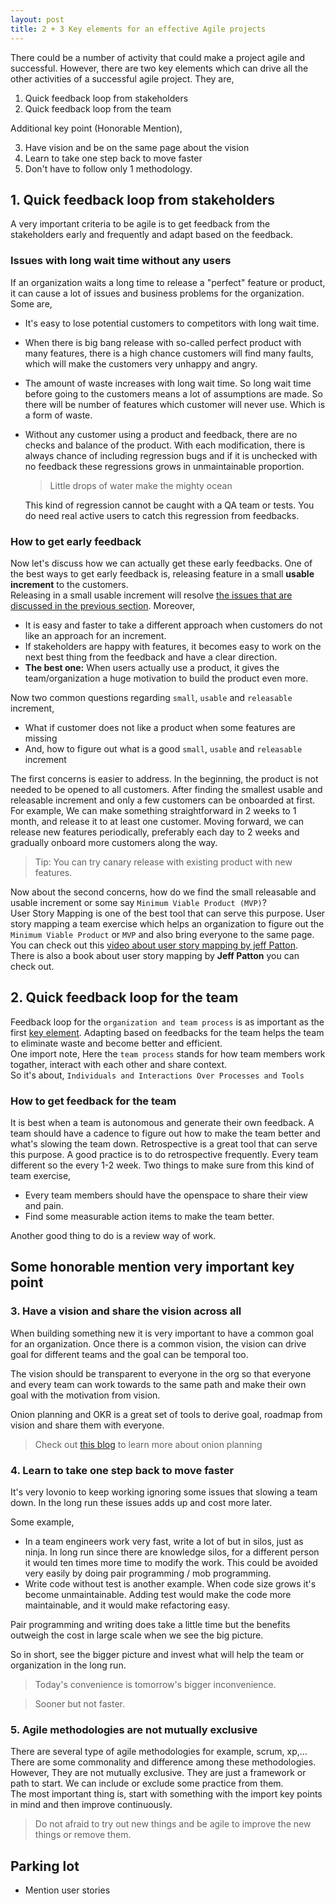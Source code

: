 ```yaml
---
layout: post
title: 2 + 3 Key elements for an effective Agile projects
---
```


There could be a number of activity that could make a project agile and
successful. However, there are two key elements which can drive all the other 
activities of a successful agile project. They are,

 1. Quick feedback loop from stakeholders
 2. Quick feedback loop from the team

Additional key point (Honorable Mention),

 3. Have vision and be on the same page about the vision
 4. Learn to take one step back to move faster
 5. Don't have to follow only 1 methodology.

##  1. Quick feedback loop from stakeholders

A very important criteria to be agile is to get feedback from the stakeholders
early and frequently and adapt based on the feedback.

### Issues with long wait time without any users

If an organization waits a long time to release a "perfect" feature or product, 
it can cause a lot of issues and business problems for the organization. Some
are,

 * It's easy to lose potential customers to competitors with long wait time.
 * When there is big bang release with so-called perfect product with many
   features, there is a high chance customers will find many faults, which will 
   make the customers very unhappy and angry.
 * The amount of waste increases with long wait time. So long wait time before
   going to the customers means a lot of assumptions are made. So there will be 
   number of features which customer will never use. Which is a form of waste.
 * Without any customer using a product and feedback, there are no checks and
   balance of the product. With each modification, there is always chance of
   including regression bugs and if it is unchecked with no feedback these
   regressions grows in unmaintainable proportion.   

   > Little drops of water make the mighty ocean
   
   This kind of regression cannot be caught with a QA team or tests. You do need
   real active users to catch this regression from feedbacks.

### How to get early feedback

Now let's discuss how we can actually get these early feedbacks. One of the best
ways to get early feedback is, releasing feature in a small **usable increment**
to the customers.  
Releasing in a small usable increment will resolve [the issues that are
discussed in the previous section](#issues-with-long-wait-time-without-any-users).
Moreover,

 * It is easy and faster to take a different approach when customers do not like
   an approach for an increment.
 * If stakeholders are happy with features, it becomes easy to work on the next
   best thing from the feedback and have a clear direction.
 * **The best one:** When users actually use a product, it gives the 
   team/organization a huge motivation to build the product even more.

Now two common questions regarding `small`, `usable` and `releasable` increment,
 * What if customer does not like a product when some features are missing
 * And, how to figure out what is a good `small`, `usable` and `releasable`
   increment

The first concerns is easier to address. In the beginning, the product is not 
needed to be opened to all customers. After finding the smallest usable and 
releasable increment and only a few customers can be onboarded at first.  
For example,  We can make something straightforward in 2 weeks to 1 month, and
release it to at least one customer. Moving forward, we can release new features
periodically, preferably each day to 2 weeks and gradually onboard more
customers along the way.

> Tip: You can try canary release with existing product with new features.

Now about the second concerns, how do we find the small releasable and usable
increment or some say `Minimum Viable Product (MVP)`?  
User Story Mapping is one of the best tool that can serve this purpose. User
story mapping a team exercise which helps an organization to figure out the
`Minimum Viable Product` or  `MVP` and also bring everyone to the same page.
You can check out this
[video about user story mapping by jeff Patton](https://www.youtube.com/watch?v=AorAgSrHjKM&t=3s).  
There is also a book about user story mapping by **Jeff Patton** you can check
out.

## 2. Quick feedback loop for the team

Feedback loop for the `organization and team process` is as important as the
first [key element](#1-quick-feedback-loop-from-stakeholders). Adapting based on
feedbacks for the team helps the team to eliminate waste and become better and
efficient.  
One import note, Here the `team process` stands for how team members work
togather, interact with each other and share context.  
So it's about, `Individuals and Interactions Over Processes and Tools`

### How to get feedback for the team
It is best when a team is autonomous and generate their own feedback. A team 
should have a cadence to figure out how to make the team better and what's 
slowing the team down. Retrospective is a great tool that can serve this purpose.
A good practice is to do retrospective frequently. Every team different so the every 1-2 week. 
Two things to make sure from this kind of team exercise,
 * Every team members should have the openspace to share their view and pain.
 * Find some measurable action items to make the team better.

Another good thing to do is a review way of work.
 
## Some honorable mention very important key point

### 3. Have a vision and share the vision across all

When building something new it is very important to have a common goal for an
organization. Once there is a common vision, the vision can drive goal for
different teams and the goal can be temporal too.

The vision should be transparent to everyone  in the org so that everyone and
every team can work towards to the same path and make their own goal with the
motivation from vision.

Onion planning and OKR is a great set of tools to derive goal, roadmap from 
vision and share them with everyone.

> Check out [this blog]() to learn more about onion planning

### 4. Learn to take one step back to move faster

It's very lovonio to keep working ignoring some issues that slowing a team down.
In the long run these issues adds up and cost more later.

Some example, 
 * In a team engineers work very fast, write a lot of but in silos, just as
   ninja. In long run since there are knowledge silos, for a different person it
   would ten times more time to modify the work. This could be avoided very easily
   by doing pair programming / mob programming.
 * Write code without test is another example. When code size grows it's become
   unmaintainable. Adding test would make the code more maintainable, and it would
   make refactoring easy.
 
Pair programming and writing does take a little time but the benefits outweigh
the cost in large scale when we see the big picture.

So in short, see the bigger picture and invest what will help the team or
organization in the long run.

> Today's convenience is tomorrow's bigger inconvenience.

> Sooner but not faster.

### 5. Agile methodologies are not mutually exclusive

There are several type of agile methodologies for example, scrum, xp,...
There are some commonality and difference among these methodologies. However, 
They are not mutually exclusive. They are just a framework or path to start. We 
can include or exclude some practice from them.  
The most important thing is, start with something with the import key points in 
mind and then improve continuously.


> Do not afraid to try out new things and be agile to improve the new things or
> remove them.

## Parking lot
- Mention user stories
